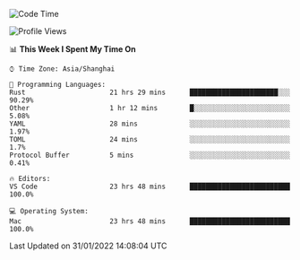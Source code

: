 <!--START_SECTION:waka-->
![Code Time](http://img.shields.io/badge/Code%20Time-966%20hrs%2010%20mins-blue)

![Profile Views](http://img.shields.io/badge/Profile%20Views-19-blue)

📊 **This Week I Spent My Time On** 

```text
⌚︎ Time Zone: Asia/Shanghai

💬 Programming Languages: 
Rust                     21 hrs 29 mins      ██████████████████████░░░   90.29% 
Other                    1 hr 12 mins        █░░░░░░░░░░░░░░░░░░░░░░░░   5.08% 
YAML                     28 mins             ░░░░░░░░░░░░░░░░░░░░░░░░░   1.97% 
TOML                     24 mins             ░░░░░░░░░░░░░░░░░░░░░░░░░   1.7% 
Protocol Buffer          5 mins              ░░░░░░░░░░░░░░░░░░░░░░░░░   0.41%

🔥 Editors: 
VS Code                  23 hrs 48 mins      █████████████████████████   100.0%

💻 Operating System: 
Mac                      23 hrs 48 mins      █████████████████████████   100.0%

```


 Last Updated on 31/01/2022 14:08:04 UTC
<!--END_SECTION:waka-->
